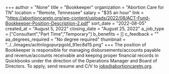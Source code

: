 +++
author = "None"
title = "Bookkeeper"
organization = "Abortion Care for TN"
location = "Remote, Tennessee"
salary = "$35 an hour"
link = "https://abortioncaretn.org/wp-content/uploads/2022/08/ACT-Fund-Bookkeeper-Position-Description-2.pdf"
sort_date = "2022-08-05"
created_at = "August 5, 2022"
closing_date = "August 25, 2022"
a_job_type = ["Consultant","Part Time","Temporary"]
b_benefits = []
c_feedback = ""
aa_degrees_required = "No degree required"
thumbnail = "../../images/acttnlogopurpgold_91ec8d15.png"
+++
The position of Bookkeeper is responsible for managing disbursements/accounts payable and revenue/accounts receivable and keeping proper financial records in Quickbooks under the direction of the Operations Manager and Board of Directors. To apply, send resume and C/V to jobs@abortioncaretn.org. 